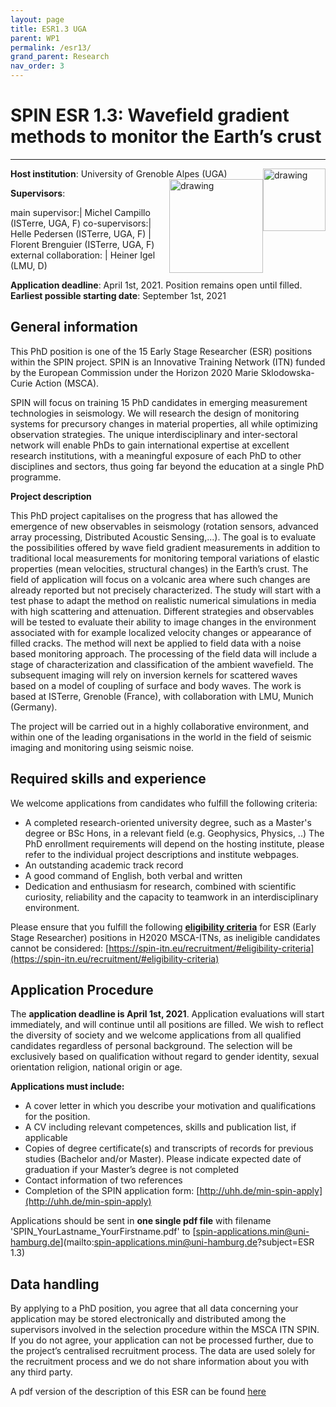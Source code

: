 ```yaml
---
layout: page
title: ESR1.3 UGA
parent: WP1
permalink: /esr13/
grand_parent: Research
nav_order: 3
---
```


# SPIN ESR 1.3: Wavefield gradient methods to monitor the Earth’s crust
----

__Host institution__: University of Grenoble Alpes (UGA) <img src="/assets/images/partners-logos/UGA_logo.svg" alt="drawing" width="100" style="float:right"/> <img src="/assets/images/partners-logos/ISTerre_logo.png" alt="drawing" width="150" style="float:right"/>

__Supervisors__: 
		  
main supervisor:| Michel Campillo (ISTerre, UGA, F)
co-supervisors:| Helle Pedersen (ISTerre, UGA, F)
| Florent Brenguier (ISTerre, UGA, F)
external collaboration: | Heiner Igel (LMU, D) 

__Application deadline__: April 1st, 2021. Position remains open until filled.   
__Earliest possible starting date__: September 1st, 2021

## General information

This PhD position is one of the 15 Early Stage Researcher (ESR) positions within the SPIN project.  SPIN is an Innovative Training Network (ITN) funded by the European Commission under the Horizon 2020 Marie Sklodowska-Curie Action (MSCA). 

SPIN will focus on training 15 PhD candidates in emerging measurement technologies in seismology. We will research the design of monitoring systems for precursory changes in material properties, all while optimizing observation strategies. The unique interdisciplinary and inter-sectoral network will enable PhDs to gain international expertise at excellent research institutions, with a meaningful exposure of each PhD to other disciplines and sectors, thus going far beyond the education at a single PhD programme.

__Project description__

This PhD project capitalises on the progress that has allowed the emergence of new observables in seismology (rotation sensors, advanced array processing, Distributed Acoustic Sensing,...). The goal is to evaluate the possibilities offered by wave field gradient measurements in addition to traditional local measurements for monitoring temporal variations of elastic properties (mean velocities, structural changes) in the Earth’s crust. The field of application will focus on a volcanic area where such changes are already reported but not precisely characterized. The study will start with a test phase to adapt the method on realistic numerical simulations in media with high scattering and attenuation. Different strategies and observables will be tested to evaluate their ability to image changes in the environment associated with for example localized velocity changes or appearance of filled cracks. The method will next be applied to field data with a noise based monitoring approach. The processing of the field data will include a stage of characterization and classification of the ambient wavefield. The subsequent imaging will rely on inversion kernels for scattered waves based on a model of coupling of surface and body waves.  The work is based at ISTerre, Grenoble (France), with collaboration with LMU, Munich (Germany).

The project will be carried out in a highly collaborative environment, and within one of the leading organisations in the world in the field of seismic imaging and monitoring using seismic noise.

## Required skills and experience

We welcome applications from candidates who fulfill the following criteria:
*	A completed research-oriented university degree, such as a Master's degree or BSc Hons, in a relevant field (e.g. Geophysics, Physics, ..) The PhD enrollment requirements will depend on the hosting institute, please refer to the individual project descriptions and institute webpages.
*	An outstanding academic track record
*	A good command of English, both verbal and written
*	Dedication and enthusiasm for research, combined with scientific curiosity, reliability and the capacity to teamwork in an interdisciplinary environment.

Please ensure that you fulfill the following [__eligibility criteria__](https://spin-itn.eu/recruitment/#eligibility-criteria) for ESR (Early Stage Researcher) positions in H2020 MSCA-ITNs, as ineligible candidates cannot be considered:
[https://spin-itn.eu/recruitment/#eligibility-criteria](https://spin-itn.eu/recruitment/#eligibility-criteria)
 
## Application Procedure

The __application deadline is April 1st, 2021__. Application evaluations will start immediately, and will continue until all positions are filled. We wish to reflect the diversity of society and we welcome applications from all qualified candidates regardless of personal background. The selection will be exclusively based on qualification without regard to gender identity, sexual orientation religion, national origin or age.

__Applications must include:__
 
*	A cover letter in which you describe your motivation and qualifications for the position.
*	A CV including relevant competences, skills and publication list, if applicable
*	Copies of degree certificate(s) and transcripts of records for previous studies (Bachelor and/or Master). Please indicate expected date of graduation if your Master’s degree is not completed
*	Contact information of two references
*	Completion of the SPIN application form: [http://uhh.de/min-spin-apply](http://uhh.de/min-spin-apply)

Applications should be sent in __one single pdf file__ with filename 'SPIN_YourLastname_YourFirstname.pdf' to [spin-applications.min@uni-hamburg.de](mailto:spin-applications.min@uni-hamburg.de?subject=ESR 1.3)  

## Data handling

By applying to a PhD position, you agree that all data concerning your application may be stored electronically and distributed among the supervisors involved in the selection procedure within the MSCA ITN SPIN. If you do not agree, your application can not be processed further, due to the project’s centralised recruitment process. The data are used solely for the recruitment process and we do not share information about you with any third party.  

A pdf version of the description of this ESR can be found [here](https://spin-itn.eu/assets/documents/SPIN_advert_ESR_1_3.pdf "ESR 1.3")
